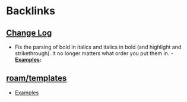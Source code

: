 
# Backlinks
## [Change Log](<Change Log.md>)
- Fix the parsing of bold in italics and italics in bold (and highlight and strikethrough). It no longer matters what order you put them in.
                - **[Examples](<Examples.md>):**

## [roam/templates](<roam/templates.md>)
- [Examples](<Examples.md>)

